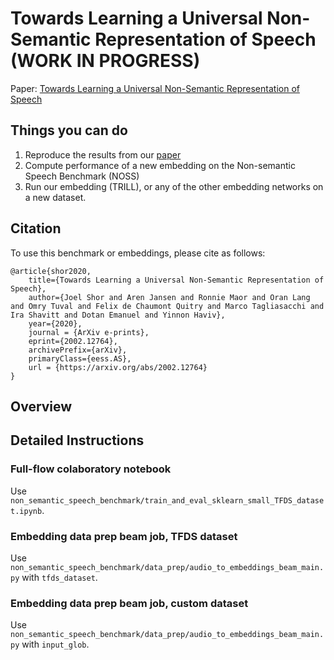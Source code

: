 # Towards Learning a Universal Non-Semantic Representation of Speech  (WORK IN PROGRESS)

Paper: [Towards Learning a Universal Non-Semantic Representation of Speech](https://arxiv.org/abs/2002.12764)

## Things you can do

1. Reproduce the results from our [paper](https://arxiv.org/abs/2002.12764)
1. Compute performance of a new embedding on the Non-semantic Speech
   Benchmark (NOSS)
1. Run our embedding (TRILL), or any of the other embedding networks on a new
   dataset.

## Citation
To use this benchmark or embeddings, please cite as follows:

```
@article{shor2020,
    title={Towards Learning a Universal Non-Semantic Representation of Speech},
    author={Joel Shor and Aren Jansen and Ronnie Maor and Oran Lang and Omry Tuval and Felix de Chaumont Quitry and Marco Tagliasacchi and Ira Shavitt and Dotan Emanuel and Yinnon Haviv},
    year={2020},
    journal = {ArXiv e-prints},
    eprint={2002.12764},
    archivePrefix={arXiv},
    primaryClass={eess.AS},
    url = {https://arxiv.org/abs/2002.12764}
}
```

## Overview



## Detailed Instructions

### Full-flow colaboratory notebook

Use `non_semantic_speech_benchmark/train_and_eval_sklearn_small_TFDS_dataset.ipynb`.

### Embedding data prep beam job, TFDS dataset

Use `non_semantic_speech_benchmark/data_prep/audio_to_embeddings_beam_main.py`
with `tfds_dataset`.

### Embedding data prep beam job, custom dataset

Use `non_semantic_speech_benchmark/data_prep/audio_to_embeddings_beam_main.py`
with `input_glob`.
